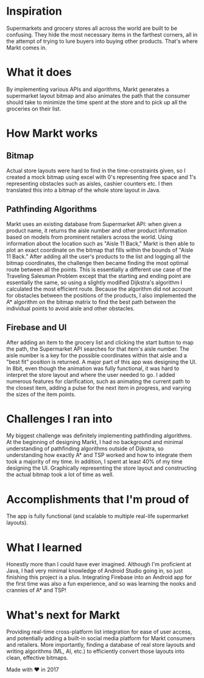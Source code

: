 # Inspiration
Supermarkets and grocery stores all across the world are built to be confusing. They hide the most necessary items in the farthest corners, all in the attempt of trying to lure buyers into buying other products. That's where Markt comes in.

# What it does
By implementing various APIs and algorithms, Markt generates a supermarket layout bitmap and also animates the path that the consumer should take to minimize the time spent at the store and to pick up all the groceries on their list.

# How Markt works
## Bitmap
Actual store layouts were hard to find in the time-constraints given, so I created a mock bitmap using excel with 0's representing free space and 1's representing obstacles such as aisles, cashier counters etc. I then translated this into a bitmap of the whole store layout in Java.

## Pathfinding Algorithms
Markt uses an existing database from Supermarket API: when given a product name, it returns the aisle number and other product information based on models from prominent retailers across the world. Using information about the location such as "Aisle 11 Back," Markt is then able to plot an exact coordinate on the bitmap that fills within the bounds of "Aisle 11 Back." After adding all the user's products to the list and logging all the bitmap coordinates, the challenge then became finding the most optimal route between all the points. This is essentially a different use case of the Traveling Salesman Problem except that the starting and ending point are essentially the same, so using a slightly modified Dijkstra's algorithm I calculated the most efficient route. Because the algorithm did not account for obstacles between the positions of the products, I also implemented the A* algorithm on the bitmap matrix to find the best path between the individual points to avoid aisle and other obstacles.

## Firebase and UI
After adding an item to the grocery list and clicking the start button to map the path, the Supermarket API searches for that item's aisle number. The aisle number is a key for the possible coordinates within that aisle and a "best fit" position is returned. A major part of this app was designing the UI. In 8bit, even though the animation was fully functional, it was hard to interpret the store layout and where the user needed to go. I added numerous features for clarification, such as animating the current path to the closest item, adding a pulse for the next item in progress, and varying the sizes of the item points.

# Challenges I ran into
My biggest challenge was definitely implementing pathfinding algorithms. At the beginning of designing Markt, I had no background and minimal understanding of pathfinding algorithms outside of Dijkstra, so understanding how exactly A* and TSP worked and how to integrate them took a majority of my time. In addition, I spent at least 40% of my time designing the UI. Graphically representing the store layout and constructing the actual bitmap took a lot of time as well.

# Accomplishments that I'm proud of
The app is fully functional (and scalable to multiple real-life supermarket layouts).

# What I learned
Honestly more than I could have ever imagined. Although I'm proficient at Java, I had very minimal knowledge of Android Studio going in, so just finishing this project is a plus. Integrating Firebase into an Android app for the first time was also a fun experience, and so was learning the nooks and crannies of A* and TSP!

# What's next for Markt
Providing real-time cross-platform list integration for ease of user access, and potentially adding a built-in social media platform for Markt consumers and retailers. More importantly, finding a database of real store layouts and writing algorithms (ML, AI, etc.) to efficiently convert those layouts into clean, effective bitmaps.

Made with ♥ in 2017
